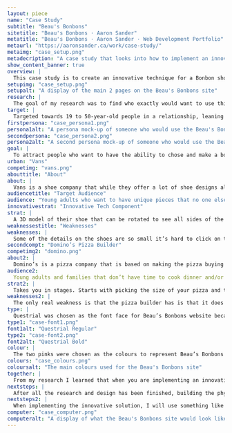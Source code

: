 ```yaml
---
layout: piece
name: "Case Study"
subtitle: "Beau's Bonbons"
sitetitle: "Beau's Bonbons · Aaron Sander"
metatitle: "Beau's Bonbons · Aaron Sander · Web Development Portfolio"
metaurl: "https://aaronsander.ca/work/case-study/"
metaimg: "case_setup.png"
metadecription: "A case study that looks into how to implement an innovative tech idea into a website to make it more efficient"
show_content_banner: true
overview: |
  This case study is to create an innovative technique for a Bonbon shop, giving the shop a new way to connect with their users/consumers while also giving the customer a unique experience that will stick in their mind and bring them back.
setupimg: "case_setup.png"
setupalt: "A display of the main 2 pages on the Beau's Bonbons site"
research: |
  The goal of my research was to find who exactly would want to use this site and what innovative technology solution would be best for a small chocolate shop.
target: |
  Targeted towards 19 to 50-year-old people in a relationship, leaning more towards women but targeting both men and women. People who are busy and don’t have time to go into a store or are also looking for a more customized experience. Below are two examples of people who would use the Beau's Bonbons website.
firstpersona: "case_persona1.png"
persona1alt: "A persona mock-up of someone who would use the Beau's Bonbons site"
secondpersona: "case_persona2.png"
persona2alt: "A second persona mock-up of someone who would use the Beau's Bonbons site"
goal: |
  To attract people who want to have the ability to chose and make a box of chocolates. It is giving people the freedom to create new flavour combinations that they otherwise would not be able to have. As well, the company gets to see what flavour combinations their customers are looking for.
urban: "Vans"
competimg: "vans.png"
abouttitle: "About"
about: |
  Vans is a shoe company that while they offer a lot of shoe designs also allows its users to customize their design in only a few minutes. This gives the user a way to feel more connected to the product.
audiencetitle: "Target Audience"
audience: "Young adults who want to have unique pieces that no one else has."
innovativestrat: "Innovative Tech Component"
strat: |
  A 3D model of their shoe that can be rotated to see all sides of the model. Pieces of the model can be selected so that they can be customized. All of the options for the customizable piece are listed below the model of the shoe. They also have a list of customizable pieces fo the model if you don’t want to click on each piece. It has a cost that goes up or down base on what you chose.
weaknessestitle: "Weaknesses"
weaknesses: |
  Some of the details on the shoes are so small it’s hard to click on to select when you want to customize that piece.
secondcompt: "Domino’s Pizza Builder"
competimg2: "domino.png"
about2: |
  Domino’s is a pizza company that is based on making the pizza buying process easy and quick for its customers. Customers have the option of buying premade pizzas or customizing their pizza so they know what exactly is on it and know that they will enjoy it. This gives their users a reason to keep coming back because few places have this technology.
audience2:
  Young adults and families that don’t have time to cook dinner and/or are having a party and need to have a wide variety of combinations to please everyone. People who need a pizza in a short amount of time and find it easier to order online than call and describe what they want, all the options are in the open for them.
strat2: |
  Takes you in stages. Starts with picking the size of your pizza and the crust you want, then you choose your cheese and sauce, you can add more or less of each and choose which side you want it on. After that, you choose your toppings and the picture of your pizza updates as you select more. It may not be the most accurate picture but it connects the user to what their decision is and makes them visually imagine what it could taste like.
weaknesses2: |
  The only real weakness is that the pizza builder has is that it does not show you the price until you are about to pay for the pizza.
type: |
  Questrial was chosen as the font face for Beau’s Bonbons website because of the round friendly appearance. Only one font was chosen for this project because it compliments the shape of the bonbons and doesn’t overwhelm the user.
type1: "case-font1.png"
font1alt: "Questrial Regular"
type2: "case-font2.png"
font2alt: "Questrial Bold"
colour: |
  The two pinks were chosen as the colours to represent Beau’s Bonbons since pink represents love, affection and approachability which helps associate the brand with its target audience.
colours: "case_colours.png"
coloursalt: "The main colours used for the Beau's Bonbons site"
together: |
  From my research I learned that when you are implementing an innovative tech solution, it is important to make sure that the solution works flawlessly and provides the user with an easier experience than they would have had without it.
nextsteps: |
  After all the research and design has been finished, building the physical site would be the next step. To do that, I would build the site with Bootstrap, an open-source component library. Using Bootstrap will give me the ability to tie together HTML, CSS, and JavaScript quickly and efficiently, as well as letting me apply my styling and give the site an overall unique and coherent feeling.
nextsteps2: |
  When implementing the innovative solution, I will use something like JSC3D, which is an open-source online 3D model viewer and toolkit based on HTML5 and Javascript. This would allow me to input my 3D model of the bonbons and give me the capabilities to rotate them and switch between the outside view and inside view."
computer: "case_computer.png"
computeralt: "A display of what the Beau's Bonbons site would look like on a computer screen"
---
```

